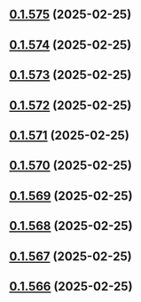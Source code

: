 ## [0.1.575](https://github.com/binary-braids/terraform-oracle/compare/v0.1.574...v0.1.575) (2025-02-25)



## [0.1.574](https://github.com/binary-braids/terraform-oracle/compare/v0.1.573...v0.1.574) (2025-02-25)



## [0.1.573](https://github.com/binary-braids/terraform-oracle/compare/v0.1.572...v0.1.573) (2025-02-25)



## [0.1.572](https://github.com/binary-braids/terraform-oracle/compare/v0.1.571...v0.1.572) (2025-02-25)



## [0.1.571](https://github.com/binary-braids/terraform-oracle/compare/v0.1.570...v0.1.571) (2025-02-25)



## [0.1.570](https://github.com/binary-braids/terraform-oracle/compare/v0.1.569...v0.1.570) (2025-02-25)



## [0.1.569](https://github.com/binary-braids/terraform-oracle/compare/v0.1.568...v0.1.569) (2025-02-25)



## [0.1.568](https://github.com/binary-braids/terraform-oracle/compare/v0.1.567...v0.1.568) (2025-02-25)



## [0.1.567](https://github.com/binary-braids/terraform-oracle/compare/v0.1.566...v0.1.567) (2025-02-25)



## [0.1.566](https://github.com/binary-braids/terraform-oracle/compare/v0.1.565...v0.1.566) (2025-02-25)



